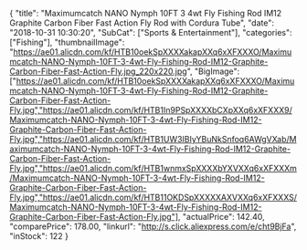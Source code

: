 {
	"title": "Maximumcatch NANO Nymph 10FT 3 4wt Fly Fishing Rod IM12 Graphite Carbon Fiber Fast Action Fly Rod with Cordura Tube",
	"date": "2018-10-31 10:30:20",
	"SubCat": ["Sports & Entertainment"],
	"categories": ["Fishing"],
	"thumbnailImage": "https://ae01.alicdn.com/kf/HTB10oekSpXXXXakapXXq6xXFXXXO/Maximumcatch-NANO-Nymph-10FT-3-4wt-Fly-Fishing-Rod-IM12-Graphite-Carbon-Fiber-Fast-Action-Fly.jpg_220x220.jpg",
	"BigImage": ["https://ae01.alicdn.com/kf/HTB10oekSpXXXXakapXXq6xXFXXXO/Maximumcatch-NANO-Nymph-10FT-3-4wt-Fly-Fishing-Rod-IM12-Graphite-Carbon-Fiber-Fast-Action-Fly.jpg","https://ae01.alicdn.com/kf/HTB1In9PSpXXXXbCXpXXq6xXFXXX9/Maximumcatch-NANO-Nymph-10FT-3-4wt-Fly-Fishing-Rod-IM12-Graphite-Carbon-Fiber-Fast-Action-Fly.jpg","https://ae01.alicdn.com/kf/HTB1UW3IBIyYBuNkSnfoq6AWgVXab/Maximumcatch-NANO-Nymph-10FT-3-4wt-Fly-Fishing-Rod-IM12-Graphite-Carbon-Fiber-Fast-Action-Fly.jpg","https://ae01.alicdn.com/kf/HTB1wnmxSpXXXXbYXVXXq6xXFXXXm/Maximumcatch-NANO-Nymph-10FT-3-4wt-Fly-Fishing-Rod-IM12-Graphite-Carbon-Fiber-Fast-Action-Fly.jpg","https://ae01.alicdn.com/kf/HTB11OKDSpXXXXXAXVXXq6xXFXXXS/Maximumcatch-NANO-Nymph-10FT-3-4wt-Fly-Fishing-Rod-IM12-Graphite-Carbon-Fiber-Fast-Action-Fly.jpg"],
	"actualPrice": 142.40,
	"comparePrice": 178.00,
	"linkurl": "http://s.click.aliexpress.com/e/cht9BjFa",
	"inStock": 122
}
